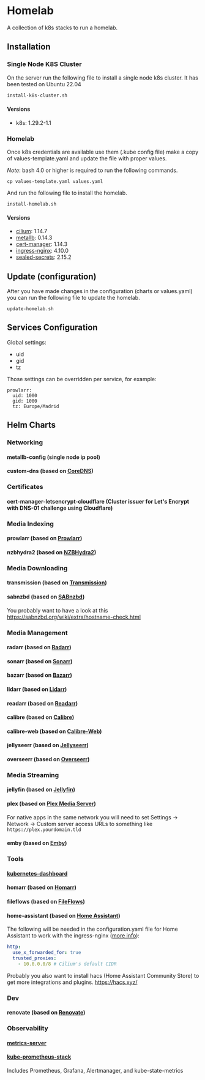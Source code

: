 # Homelab

A collection of k8s stacks to run a homelab.

## Installation

### Single Node K8S Cluster
On the server run the following file to install a single node k8s cluster. It has been tested on Ubuntu 22.04

```bash
install-k8s-cluster.sh
```

#### Versions
- k8s: 1.29.2-1.1

### Homelab

Once k8s credentials are available use them (.kube config file) make a copy of values-template.yaml and update the file with proper values.

*Note*: bash 4.0 or higher is required to run the following commands.

```bash(from k8s cluster)
cp values-template.yaml values.yaml
```

And run the following file to install the homelab.

```bash(from k8s cluster or remotely)
install-homelab.sh
```

#### Versions
- [cilium](https://cilium.io/): 1.14.7
- [metallb](https://metallb.universe.tf/): 0.14.3
- [cert-manager](https://cert-manager.io/): 1.14.3
- [ingress-nginx](https://kubernetes.github.io/ingress-nginx/): 4.10.0
- [sealed-secrets](https://sealed-secrets.netlify.app/): 2.15.2

## Update (configuration)

After you have made changes in the configuration (charts or values.yaml) you can run the following file to update the homelab.

```bash(from k8s cluster or remotely)
update-homelab.sh
```

## Services Configuration

Global settings:

* uid
* gid
* tz

Those settings can be overridden per service, for example:

``` 
prowlarr:
  uid: 1000
  gid: 1000
  tz: Europe/Madrid
```

## Helm Charts

### Networking

#### metallb-config (single node ip pool)

#### custom-dns (based on [CoreDNS](https://coredns.io/))

### Certificates

#### cert-manager-letsencrypt-cloudflare (Cluster issuer for Let's Encrypt with DNS-01 challenge using Cloudflare)

### Media Indexing

#### prowlarr (based on [Prowlarr](https://prowlarr.com))

#### nzbhydra2 (based on [NZBHydra2](https://github.com/theotherp/nzbhydra2))

### Media Downloading

#### transmission (based on [Transmission](https://transmissionbt.com/))

#### sabnzbd (based on [SABnzbd](https://sabnzbd.org/))
You probably want to have a look at this https://sabnzbd.org/wiki/extra/hostname-check.html

### Media Management

#### radarr (based on [Radarr](https://radarr.video/))

#### sonarr (based on [Sonarr](https://sonarr.tv/))

#### bazarr (based on [Bazarr](https://www.bazarr.media/))

#### lidarr (based on [Lidarr](https://lidarr.audio/))

#### readarr (based on [Readarr](https://readarr.com/))

#### calibre (based on [Calibre](https://calibre-ebook.com/))

#### calibre-web (based on [Calibre-Web](https://github.com/janeczku/calibre-web))

#### jellyseerr (based on [Jellyseerr](https://github.com/Fallenbagel/jellyseerr))

#### overseerr (based on [Overseerr](https://overseerr.dev/))

### Media Streaming

#### jellyfin (based on [Jellyfin](https://jellyfin.org/))

#### plex (based on [Plex Media Server](https://www.plex.tv/))
For native apps in the same network you will need to set Settings -> Network -> Custom server access URLs to something like `https://plex.yourdomain.tld`

#### emby (based on [Emby](https://emby.media/))

### Tools

#### [kubernetes-dashboard](https://kubernetes.io/docs/tasks/access-application-cluster/web-ui-dashboard/)

#### homarr (based on [Homarr](https://homarr.dev/))

#### fileflows (based on [FileFlows](https://fileflows.com/))

#### home-assistant (based on [Home Assistant](https://www.home-assistant.io/))

The following will be needed in the configuration.yaml file for Home Assistant to work with the ingress-nginx ([more info](https://www.home-assistant.io/integrations/http#reverse-proxies)):
```yaml
http:
  use_x_forwarded_for: true
  trusted_proxies:
    - 10.0.0.0/8 # Cilium's default CIDR
```

Probably you also want to install hacs (Home Assistant Community Store) to get more integrations and plugins.
https://hacs.xyz/

### Dev

#### renovate (based on [Renovate](https://docs.renovatebot.com/))

### Observability

#### [metrics-server](https://github.com/kubernetes-sigs/metrics-server)

#### [kube-prometheus-stack](https://github.com/prometheus-community/helm-charts/tree/main/charts/kube-prometheus-stack)
Includes Prometheus, Grafana, Alertmanager, and kube-state-metrics
